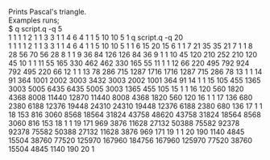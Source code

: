 Prints Pascal's triangle.<br>
Examples runs;<br>
$ q script.q -q 5<br>
       1
      1  1
    1  2  1
   1  3  3  1
 1  4  6  4  1
1  5  10 10 5  1
q script.q -q 20<br>
                                                                      1
                                                                  1      1
                                                               1      2      1
                                                           1      3      3      1
                                                        1      4      6      4      1
                                                    1      5      10     10     5      1
                                                 1      6      15     20     15     6      1
                                             1      7      21     35     35     21     7      1
                                          1      8      28     56     70     56     28     8      1
                                      1      9      36     84     126    126    84     36     9      1
                                   1      10     45     120    210    252    210    120    45     10     1
                               1      11     55     165    330    462    462    330    165    55     11     1
                            1      12     66     220    495    792    924    792    495    220    66     12     1
                        1      13     78     286    715    1287   1716   1716   1287   715    286    78     13     1
                     1      14     91     364    1001   2002   3003   3432   3003   2002   1001   364    91     14     1
                 1      15     105    455    1365   3003   5005   6435   6435   5005   3003   1365   455    105    15     1
              1      16     120    560    1820   4368   8008   11440  12870  11440  8008   4368   1820   560    120    16     1
          1      17     136    680    2380   6188   12376  19448  24310  24310  19448  12376  6188   2380   680    136    17     1
       1      18     153    816    3060   8568   18564  31824  43758  48620  43758  31824  18564  8568   3060   816    153    18     1
   1      19     171    969    3876   11628  27132  50388  75582  92378  92378  75582  50388  27132  11628  3876   969    171    19     1
1      20     190    1140   4845   15504  38760  77520  125970 167960 184756 167960 125970 77520  38760  15504  4845   1140   190    20     1
